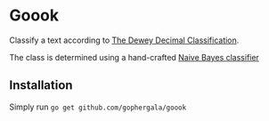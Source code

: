 # Goook

Classify a text according to
[The Dewey Decimal Classification](http://en.wikipedia.org/wiki/List_of_Dewey_Decimal_classes).

The class is determined using a hand-crafted
[Naive Bayes classifier](http://en.wikipedia.org/wiki/Naive_Bayes_classifier)

## Installation

Simply run `go get github.com/gophergala/goook`
